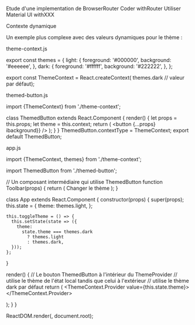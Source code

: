 Etude d'une implementation de BrowserRouter
Coder withRouter
Utiliser Material UI withXXX


Contexte dynamique

Un exemple plus complexe avec des valeurs dynamiques pour le thème :

theme-context.js

export const themes = {
  light: {
    foreground: '#000000',
    background: '#eeeeee',
  },
  dark: {
    foreground: '#ffffff',
    background: '#222222',
  },
};

export const ThemeContext = React.createContext(  themes.dark // valeur par défaut);

themed-button.js

import {ThemeContext} from './theme-context';

class ThemedButton extends React.Component {
  render() {
    let props = this.props;
    let theme = this.context;    return (
      <button
        {...props}
ibackground}}
      />
    );
  }
}
ThemedButton.contextType = ThemeContext;
export default ThemedButton;

app.js

import {ThemeContext, themes} from './theme-context';

import ThemedButton from './themed-button';

// Un composant intermédiaire qui utilise ThemedButton
function Toolbar(props) {
  return (
    <ThemedButton onClick={props.changeTheme}>
      Changer le thème
    </ThemedButton>
  );
}

class App extends React.Component {
  constructor(props) {
    super(props);
    this.state = {
      theme: themes.light,
    };

    this.toggleTheme = () => {
      this.setState(state => ({
        theme:
          state.theme === themes.dark
            ? themes.light
            : themes.dark,
      }));
    };
  }

  render() {
    // Le bouton ThemedButton à l'intérieur du ThemeProvider    // utilise le thème de l'état local tandis que celui à l'extérieur    // utilise le thème dark par défaut    return (
      <Page>
        <ThemeContext.Provider value={this.state.theme}>          <Toolbar changeTheme={this.toggleTheme} />        </ThemeContext.Provider>        <Section>
          <ThemedButton />        </Section>
      </Page>
    );
  }
}

ReactDOM.render(<App />, document.root);


